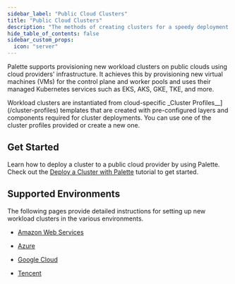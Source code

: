 ```yaml
---
sidebar_label: "Public Cloud Clusters"
title: "Public Cloud Clusters"
description: "The methods of creating clusters for a speedy deployment on any CSP"
hide_table_of_contents: false
sidebar_custom_props:
  icon: "server"
---
```


Palette supports provisioning new workload clusters on public clouds using cloud providers' infrastructure. It achieves
this by provisioning new virtual machines (VMs) for the control plane and worker pools and uses their managed Kubernetes
services such as EKS, AKS, GKE, TKE, and more.

Workload clusters are instantiated from cloud-specific \_Cluster Profiles\_\_](/cluster-profiles) templates that are
created with pre-configured layers and components required for cluster deployments. You can use one of the cluster
profiles provided or create a new one.

## Get Started

Learn how to deploy a cluster to a public cloud provider by using Palette. Check out the
[Deploy a Cluster with Palette](deploy-k8s-cluster.md) tutorial to get started.

## Supported Environments

The following pages provide detailed instructions for setting up new workload clusters in the various environments.

- [Amazon Web Services](aws/aws.md)

- [Azure](azure/azure.md)

- [Google Cloud](gcp/gcp.md)

- [Tencent](tke.md)
